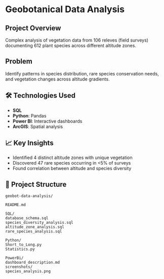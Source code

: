 # Geobotanical Data Analysis

## Project Overview
Complex analysis of vegetation data from 106 releves (field surveys) documenting 612 plant species across different altitude zones.

## Problem
Identify patterns in species distribution, rare species conservation needs, and vegetation changes across altitude gradients.

## 🛠️ Technologies Used
- **SQL**
- **Python**: Pandas
- **Power BI**: Interactive dashboards
- **ArcGIS**: Spatial analysis

## 📈 Key Insights
- Identified 4 distinct altitude zones with unique vegetation
- Discovered 47 rare species occurring in <5% of surveys
- Found correlation between altitude and species diversity

## 📁 Project Structure
    geobot-data-analysis/
    
    README.md
    
    SQL/
    database_schema.sql
    species_diversity_analysis.sql
    altitude_zone_analysis.sql
    rare_species_analysis.sql
    
    Python/
    Short_to_Long.py
    Statistics.py
    
    PowerBi/
    dashboard_description.md
    screenshots/
    species_analysis.png
